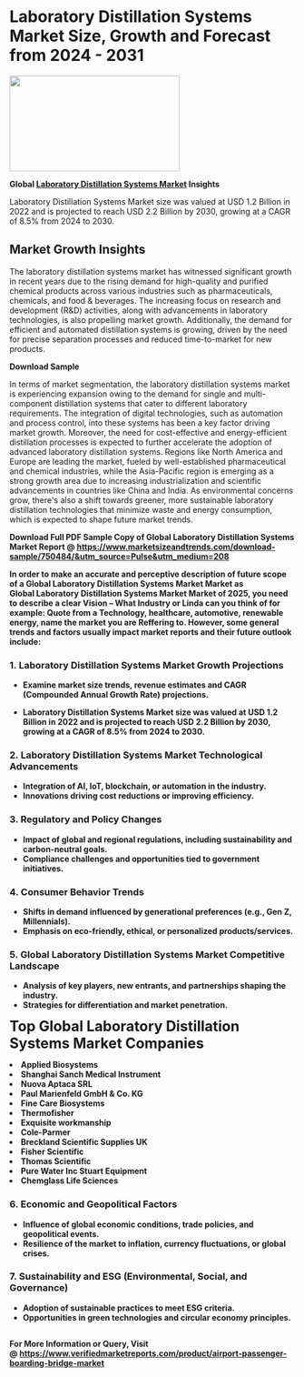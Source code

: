 <H1>Laboratory Distillation Systems Market Size, Growth and Forecast from 2024 - 2031</H1><img class="aligncenter size-medium wp-image-584254" src="https://thirdeyenews.in/wp-content/uploads/2024/09/Global-Market-Research-300x168.jpeg" alt="" width="300" height="168" /><p><strong>Global&nbsp;<a href="https://www.marketsizeandtrends.com/download-sample/750484/&amp;utm_source=Pulse&amp;utm_medium=208">Laboratory Distillation Systems Market</a> Insights</strong></p><p>Laboratory Distillation Systems Market size was valued at USD 1.2 Billion in 2022 and is projected to reach USD 2.2 Billion by 2030, growing at a CAGR of 8.5% from 2024 to 2030.</p><p><h2>Market Growth Insights</h2> <p>The laboratory distillation systems market has witnessed significant growth in recent years due to the rising demand for high-quality and purified chemical products across various industries such as pharmaceuticals, chemicals, and food & beverages. The increasing focus on research and development (R&D) activities, along with advancements in laboratory technologies, is also propelling market growth. Additionally, the demand for efficient and automated distillation systems is growing, driven by the need for precise separation processes and reduced time-to-market for new products.</p> <p><strong>Download Sample</strong></p> <p>In terms of market segmentation, the laboratory distillation systems market is experiencing expansion owing to the demand for single and multi-component distillation systems that cater to different laboratory requirements. The integration of digital technologies, such as automation and process control, into these systems has been a key factor driving market growth. Moreover, the need for cost-effective and energy-efficient distillation processes is expected to further accelerate the adoption of advanced laboratory distillation systems. Regions like North America and Europe are leading the market, fueled by well-established pharmaceutical and chemical industries, while the Asia-Pacific region is emerging as a strong growth area due to increasing industrialization and scientific advancements in countries like China and India. As environmental concerns grow, there's also a shift towards greener, more sustainable laboratory distillation technologies that minimize waste and energy consumption, which is expected to shape future market trends.</p> <p><strong></p><p><span class=""><strong>Download Full PDF Sample Copy of Global Laboratory Distillation Systems Market Report</strong> @ <a href="https://www.marketsizeandtrends.com/download-sample/750484/&amp;utm_source=Pulse&amp;utm_medium=208" target="_blank">https://www.marketsizeandtrends.com/download-sample/750484/&amp;utm_source=Pulse&amp;utm_medium=208</a></span></p><p>In order to make an accurate and perceptive description of future scope of a Global&nbsp;Laboratory Distillation Systems Market Market as Global&nbsp;Laboratory Distillation Systems Market Market of 2025, you need to describe a clear Vision &ndash; What Industry or Linda can you think of for example: Quote from a Technology, healthcare, automotive, renewable energy, name the market you are Reffering to. However, some general trends and factors usually impact market reports and their future outlook include:</p><h3>1.&nbsp;<strong>Laboratory Distillation Systems Market Growth Projections</strong></h3><ul><li>Examine market size trends, revenue estimates and CAGR (Compounded Annual Growth Rate) projections.</li><li><p>Laboratory Distillation Systems Market size was valued at USD 1.2 Billion in 2022 and is projected to reach USD 2.2 Billion by 2030, growing at a CAGR of 8.5% from 2024 to 2030.</p></li></ul><h3>2.&nbsp;<strong>Laboratory Distillation Systems Market Technological Advancements</strong></h3><ul><li>Integration of AI, IoT, blockchain, or automation in the industry.</li><li>Innovations driving cost reductions or improving efficiency.</li></ul><h3>3.&nbsp;<strong>Regulatory and Policy Changes</strong></h3><ul><li>Impact of global and regional regulations, including sustainability and carbon-neutral goals.</li><li>Compliance challenges and opportunities tied to government initiatives.</li></ul><h3>4.&nbsp;<strong>Consumer Behavior Trends</strong></h3><ul><li>Shifts in demand influenced by generational preferences (e.g., Gen Z, Millennials).</li><li>Emphasis on eco-friendly, ethical, or personalized products/services.</li></ul><h3>5.&nbsp;<strong>Global Laboratory Distillation Systems Market Competitive Landscape</strong></h3><ul><li>Analysis of key players, new entrants, and partnerships shaping the industry.</li><li>Strategies for differentiation and market penetration.</li></ul><p data-pm-slice="1 1 []"><span style="color: inherit; font-family: inherit; font-size: 25px;">Top Global Laboratory Distillation Systems Market Companies</span></p><div class="" data-test-id=""><p><li>Applied Biosystems</li><li> Shanghai Sanch Medical Instrument</li><li> Nuova Aptaca SRL</li><li> Paul Marienfeld GmbH & Co. KG</li><li> Fine Care Biosystems</li><li> Thermofisher</li><li> Exquisite workmanship </li><li> Cole-Parmer</li><li> Breckland Scientific Supplies UK</li><li> Fisher Scientific</li><li> Thomas Scientific</li><li> Pure Water Inc Stuart Equipment</li><li> Chemglass Life Sciences</li></p></div><h3>6.&nbsp;<strong>Economic and Geopolitical Factors</strong></h3><ul><li>Influence of global economic conditions, trade policies, and geopolitical events.</li><li>Resilience of the market to inflation, currency fluctuations, or global crises.</li></ul><h3>7.&nbsp;<strong>Sustainability and ESG (Environmental, Social, and Governance)</strong></h3><ul><li>Adoption of sustainable practices to meet ESG criteria.</li><li>Opportunities in green technologies and circular economy principles.</li></ul><h2><strong style="font-size: 14px;">For More Information or Query, Visit @&nbsp;</strong><a style="background-color: #ffffff; font-size: 14px;" href="https://www.marketsizeandtrends.com/report/laboratory-distillation-systems-market/" target="_blank">https://www.verifiedmarketreports.com/product/airport-passenger-boarding-bridge-market</a></h2>
